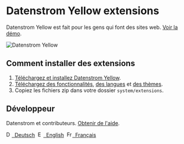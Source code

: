# Datenstrom Yellow extensions

Datenstrom Yellow est fait pour les gens qui font des sites web. [Voir la démo](https://extensions.datenstrom.se/fr/).

![Datenstrom Yellow](https://raw.githubusercontent.com/datenstrom/yellow-extensions/master/website/media/images/datenstrom-yellow-fr.jpg)

## Comment installer des extensions

1. [Téléchargez et installez Datenstrom Yellow](https://github.com/datenstrom/yellow/).
2. [Téléchargez des fonctionnalités](https://github.com/datenstrom/yellow-extensions/tree/master/features), [des langues](https://github.com/datenstrom/yellow-extensions/tree/master/languages) et [des thèmes](https://github.com/datenstrom/yellow-extensions/tree/master/themes).
3. Copiez les fichiers zip dans votre dossier `system/extensions`.

## Développeur

Datenstrom et contributeurs. [Obtenir de l'aide](https://extensions.datenstrom.se/fr/help/).

<p>
<a href="README-de.md"><img src="https://raw.githubusercontent.com/datenstrom/yellow-extensions/master/website/media/images/language-de.png" width="15" height="15" alt="Deutsch">&nbsp; Deutsch</a>&nbsp;
<a href="README.md"><img src="https://raw.githubusercontent.com/datenstrom/yellow-extensions/master/website/media/images/language-en.png" width="15" height="15" alt="English">&nbsp; English</a>&nbsp;
<a href="README-fr.md"><img src="https://raw.githubusercontent.com/datenstrom/yellow-extensions/master/website/media/images/language-fr.png" width="15" height="15" alt="Français">&nbsp; Français</a>&nbsp;
</p>
